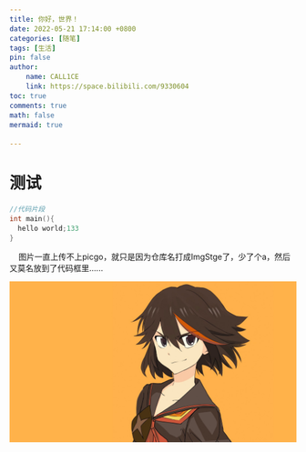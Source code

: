 ```yaml
---
title: 你好，世界！
date: 2022-05-21 17:14:00 +0800
categories: [随笔]
tags: [生活]
pin: false
author: 
    name: CALL1CE
    link: https://space.bilibili.com/9330604
toc: true
comments: true
math: false
mermaid: true

---
```


# 测试

```c++
//代码片段
int main(){
  hello world;133
}
```

    图片一直上传不上picgo，就只是因为仓库名打成ImgStge了，少了个a，然后又莫名放到了代码框里......

![](https://raw.githubusercontent.com/CALL1CE/ImgStage/main/202205211713850.jpg)